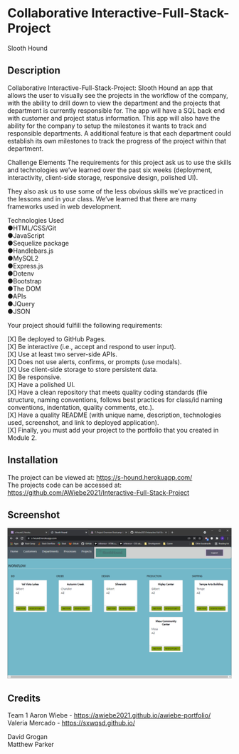 # Collaborative Interactive-Full-Stack-Project

Slooth Hound

## Description 

Collaborative Interactive-Full-Stack-Project: Slooth Hound
an app that allows the user to visually see the projects in the workflow of the company, with the ability to drill down to view the department and the projects that department is currently responsible for. The app will have a SQL back end with customer and project status information. This app will also have the ability for the company to setup the milestones it wants to track and responsible departments. A additional feature is that each department could establish its own milestones to track the progress of the project within that department.


Challenge Elements
The requirements for this project ask us to use the skills and technologies we’ve learned over the past six weeks (deployment, interactivity, client-side storage, responsive design, polished UI).

They also ask us to use some of the less obvious skills we’ve practiced in the lessons and in your class. We’ve learned that there are many frameworks used in web development. 

Technologies Used<br>
●HTML/CSS/Git<br>
●JavaScript<br>
●Sequelize package <br>
●Handlebars.js<br> 
●MySQL2<br>
●Express.js<br>
●Dotenv<br>
●Bootstrap<br>
●The DOM<br>
●APIs<br>
●JQuery<br>
●JSON<br>



Your project should fulfill the following requirements:<br>

  [X]  Be deployed to GitHub Pages.<br>
  [X]  Be interactive (i.e., accept and respond to user input).<br>
  [X]  Use at least two server-side APIs.<br>
  [X]  Does not use alerts, confirms, or prompts (use modals).<br>
  [X]  Use client-side storage to store persistent data.<br>
  [X]  Be responsive.<br>
  [X]  Have a polished UI.<br>
  [X]  Have a clean repository that meets quality coding standards (file structure, naming conventions, follows best practices for class/id naming conventions, indentation, quality comments, etc.).<br>
  [X]  Have a quality README (with unique name, description, technologies used, screenshot, and link to deployed application).<br>
  [X]  Finally, you must add your project to the portfolio that you created in Module 2.<br>


## Installation

The project can be viewed at: https://s-hound.herokuapp.com/ <br>
The projects code can be accessed at: https://github.com/AWiebe2021/Interactive-Full-Stack-Project

## Screenshot
![s-hound Screenshot](./Screenshot.png)

## Credits
Team 1
Aaron Wiebe - https://awiebe2021.github.io/awiebe-portfolio/ <br>
Valeria Mercado - https://sxwqsd.github.io/ <br>

David Grogan<br>
Matthew Parker<br>